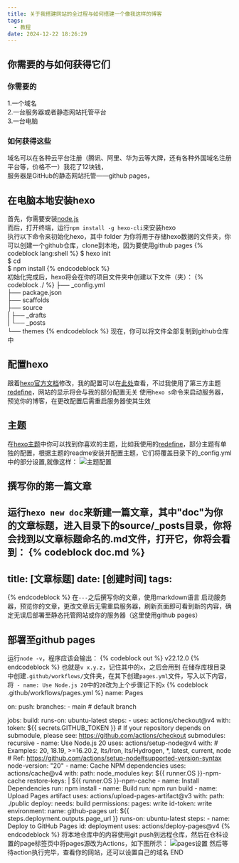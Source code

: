 ```yaml
---
title: 关于我搭建网站的全过程与如何搭建一个像我这样的博客
tags:
  - 教程
date: 2024-12-22 18:26:29
---
```


## 你需要的与如何获得它们

### 你需要的

1.一个域名  
2.一台服务器或者静态网站托管平台  
3.一台电脑

### 如何获得这些

域名可以在各种云平台注册（腾讯、阿里、华为云等大牌，还有各种外国域名注册平台等，价格不一）我花了12块钱，  
服务器是GitHub的静态网站托管——github pages，  

## 在电脑本地安装hexo

首先，你需要安装[node.js](https://nodejs.org/zh-cn)  
而后，打开终端，运行`npm install -g hexo-cli`来安装hexo  
执行以下命令来初始化hexo，其中 folder 为你将用于存储hexo数据的文件夹，你可以创建一个github仓库，clone到本地，因为要使用github pages
{% codeblock lang:shell %}
$ hexo init <folder>  
$ cd <folder>  
$ npm install
{% endcodeblock %}  
初始化完成后，hexo将会在你的项目文件夹中创建以下文件（夹）：
{% codeblock ./ %}
├── _config.yml  
├── package.json  
├── scaffolds  
├── source  
|   ├── _drafts  
|   └── _posts  
└── themes
{% endcodeblock %}
现在，你可以将文件全部复制到github仓库中

## 配置hexo

跟着[hexo官方文档](https://hexo.io/zh-cn/docs/configuration)修改，我的配置可以在[此处](https://github.com/hyj120309/blog/blob/main/_config.yml)查看，不过我使用了第三方主题[redefine](https://github.com/EvanNotFound/hexo-theme-redefine)，网站的显示将会与我的部分配置无关
使用`hexo s`命令来启动服务器，预览你的博客，在更改配置后需重启服务器使其生效

## 主题

在[hexo主题](https://hexo.io/themes/)中你可以找到你喜欢的主题，比如我使用的[redefine](https://github.com/EvanNotFound/hexo-theme-redefine)，部分主题有单独的配置，根据主题的readme安装并配置主题，它们将覆盖目录下的_config.yml中的部分设置,就像这样：
![主题配置](themeset.PNG)

## 撰写你的第一篇文章

运行`hexo new doc`来新建一篇文章，其中"doc"为你的文章标题，进入目录下的source/_posts目录，你将会找到以文章标题命名的.md文件，打开它，你将会看到：
{% codeblock doc.md %}
---
title: [文章标题]
date: [创建时间]
tags:
---
{% endcodeblock %}
在`---`之后撰写你的文章，使用markdown语言
启动服务器，预览你的文章，更改文章后无需重启服务器，刷新页面即可看到新的内容，确定无误后部署至静态托管网站或你的服务器（这里使用github pages）

## 部署至github pages
运行`node -v`，程序应该会输出：
{% codeblock out %}
v22.12.0
{% endcodeblock %}
也就是`v x.y.z`，记住其中的`x`，之后会用到
在储存库根目录中创建`.github/workflows/`文件夹，在其下创建`pages.yml`文件，写入以下内容，将` - name: Use Node.js 20`中的`20`改为上个步骤记下的`x`
{% codeblock .github/workflows/pages.yml %}
name: Pages

on:
  push:
    branches:
      - main # default branch

jobs:
  build:
    runs-on: ubuntu-latest
    steps:
      - uses: actions/checkout@v4
        with:
          token: ${{ secrets.GITHUB_TOKEN }}
          # If your repository depends on submodule, please see: https://github.com/actions/checkout
          submodules: recursive
      - name: Use Node.js 20
        uses: actions/setup-node@v4
        with:
          # Examples: 20, 18.19, >=16.20.2, lts/Iron, lts/Hydrogen, *, latest, current, node
          # Ref: https://github.com/actions/setup-node#supported-version-syntax
          node-version: "20"
      - name: Cache NPM dependencies
        uses: actions/cache@v4
        with:
          path: node_modules
          key: ${{ runner.OS }}-npm-cache
          restore-keys: |
            ${{ runner.OS }}-npm-cache
      - name: Install Dependencies
        run: npm install
      - name: Build
        run: npm run build
      - name: Upload Pages artifact
        uses: actions/upload-pages-artifact@v3
        with:
          path: ./public
  deploy:
    needs: build
    permissions:
      pages: write
      id-token: write
    environment:
      name: github-pages
      url: ${{ steps.deployment.outputs.page_url }}
    runs-on: ubuntu-latest
    steps:
      - name: Deploy to GitHub Pages
        id: deployment
        uses: actions/deploy-pages@v4
{% endcodeblock %}
将本地仓库中的内容使用git push到远程仓库，然后在仓科设置的page标签页中将pages源改为Actions，如下图所示：
![pages设置](setpages.PNG)
然后等待action执行完毕，查看你的网站，还可以设置自己的域名
END